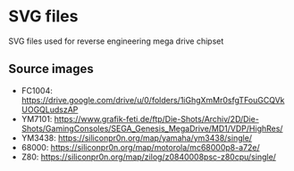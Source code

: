 # SVG files

SVG files used for reverse engineering mega drive chipset

## Source images

* FC1004: https://drive.google.com/drive/u/0/folders/1iGhgXmMr0sfgTFouGCQVkUOGQLudszAP
* YM7101: https://www.grafik-feti.de/ftp/Die-Shots/Archiv/2D/Die-Shots/GamingConsoles/SEGA_Genesis_MegaDrive/MD1/VDP/HighRes/
* YM3438: https://siliconpr0n.org/map/yamaha/ym3438/single/
* 68000: https://siliconpr0n.org/map/motorola/mc68000p8-a72e/
* Z80: https://siliconpr0n.org/map/zilog/z0840008psc-z80cpu/single/
